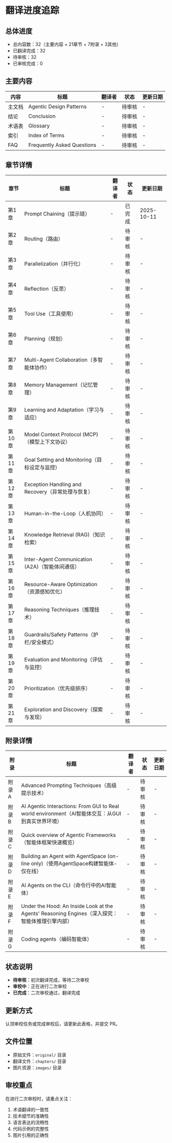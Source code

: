 # 翻译进度追踪

## 总体进度

- 总内容数：32（主要内容 + 21章节 + 7附录 + 3其他）
- 已翻译完成：32
- 待审核：32
- 已审核完成：0

## 主要内容

| 内容 | 标题 | 翻译者 | 状态 | 更新日期 |
|------|------|--------|------|----------|
| 主文档 | Agentic Design Patterns | - | 待审核 | - |
| 结论 | Conclusion | - | 待审核 | - |
| 术语表 | Glossary | - | 待审核 | - |
| 索引 | Index of Terms | - | 待审核 | - |
| FAQ | Frequently Asked Questions | - | 待审核 | - |

## 章节详情

| 章节 | 标题 | 翻译者 | 状态 | 更新日期 |
|------|------|--------|------|----------|
| 第1章 | Prompt Chaining（提示链） | - | 已完成 | 2025-10-11 |
| 第2章 | Routing（路由） | - | 待审核 | - |
| 第3章 | Parallelization（并行化） | - | 待审核 | - |
| 第4章 | Reflection（反思） | - | 待审核 | - |
| 第5章 | Tool Use（工具使用） | - | 待审核 | - |
| 第6章 | Planning（规划） | - | 待审核 | - |
| 第7章 | Multi-Agent Collaboration（多智能体协作） | - | 待审核 | - |
| 第8章 | Memory Management（记忆管理） | - | 待审核 | - |
| 第9章 | Learning and Adaptation（学习与适应） | - | 待审核 | - |
| 第10章 | Model Context Protocol (MCP)（模型上下文协议） | - | 待审核 | - |
| 第11章 | Goal Setting and Monitoring（目标设定与监控） | - | 待审核 | - |
| 第12章 | Exception Handling and Recovery（异常处理与恢复） | - | 待审核 | - |
| 第13章 | Human-in-the-Loop（人机协同） | - | 待审核 | - |
| 第14章 | Knowledge Retrieval (RAG)（知识检索） | - | 待审核 | - |
| 第15章 | Inter-Agent Communication (A2A)（智能体间通信） | - | 待审核 | - |
| 第16章 | Resource-Aware Optimization（资源感知优化） | - | 待审核 | - |
| 第17章 | Reasoning Techniques（推理技术） | - | 待审核 | - |
| 第18章 | Guardrails/Safety Patterns（护栏/安全模式） | - | 待审核 | - |
| 第19章 | Evaluation and Monitoring（评估与监控） | - | 待审核 | - |
| 第20章 | Prioritization（优先级排序） | - | 待审核 | - |
| 第21章 | Exploration and Discovery（探索与发现） | - | 待审核 | - |

## 附录详情

| 附录 | 标题 | 翻译者 | 状态 | 更新日期 |
|------|------|--------|------|----------|
| 附录A | Advanced Prompting Techniques（高级提示技术） | - | 待审核 | - |
| 附录B | AI Agentic Interactions: From GUI to Real world environment（AI智能体交互：从GUI到真实世界环境） | - | 待审核 | - |
| 附录C | Quick overview of Agentic Frameworks（智能体框架快速概览） | - | 待审核 | - |
| 附录D | Building an Agent with AgentSpace (on-line only)（使用AgentSpace构建智能体-仅在线） | - | 待审核 | - |
| 附录E | AI Agents on the CLI（命令行中的AI智能体） | - | 待审核 | - |
| 附录F | Under the Hood: An Inside Look at the Agents' Reasoning Engines（深入探究：智能体推理引擎内部） | - | 待审核 | - |
| 附录G | Coding agents（编码智能体） | - | 待审核 | - |

## 状态说明

- **待审核**：初次翻译完成，等待二次审校
- **审校中**：正在进行二次审校
- **已完成**：二次审校通过，翻译完成

## 更新方式

认领审校任务或完成审校后，请更新此表格，并提交 PR。

## 文件位置

- 原始文件：`original/` 目录
- 翻译文件：`chapters/` 目录
- 图片资源：`images/` 目录

## 审校重点

在进行二次审校时，请重点关注：
1. 术语翻译的一致性
2. 技术细节的准确性
3. 语言表达的流畅性
4. 代码示例的完整性
5. 图片引用的正确性